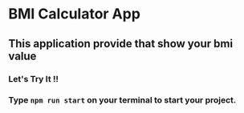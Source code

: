 # BMI Calculator App
## This application provide that show your bmi value

### Let's Try It !!
### Type ``npm run start`` on your terminal to start your project.